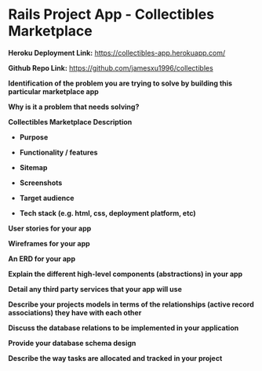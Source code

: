 # Rails Project App - Collectibles Marketplace

**Heroku Deployment Link:** https://collectibles-app.herokuapp.com/

**Github Repo Link:** https://github.com/jamesxu1996/collectibles

**Identification of the problem you are trying to solve by building this particular marketplace app**


**Why is it a problem that needs solving?**


**Collectibles Marketplace Description**
- **Purpose**


- **Functionality / features**


- **Sitemap**


- **Screenshots**


- **Target audience**


- **Tech stack (e.g. html, css, deployment platform, etc)**


**User stories for your app**



**Wireframes for your app**



**An ERD for your app**



**Explain the different high-level components (abstractions) in your app**



**Detail any third party services that your app will use**



**Describe your projects models in terms of the relationships (active record associations) they have with each other**



**Discuss the database relations to be implemented in your application**



**Provide your database schema design**


**Describe the way tasks are allocated and tracked in your project**
